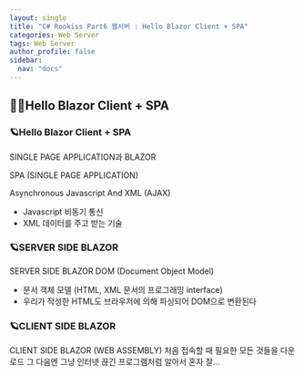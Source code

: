 ```yaml
---
layout: single
title: "C# Rookiss Part6 웹서버 : Hello Blazor Client + SPA"
categories: Web Server
tags: Web Server
author_profile: false
sidebar:
  nav: "docs"
---
```




## 🙇‍♀️Hello Blazor Client + SPA



### 🪐Hello Blazor Client + SPA

SINGLE PAGE APPLICATION과 BLAZOR

SPA (SINGLE PAGE APPLICATION)

Asynchronous Javascript And XML (AJAX)
- Javascript 비동기 통신
- XML 데이터를 주고 받는 기술



### 🪐SERVER SIDE BLAZOR


SERVER SIDE BLAZOR
DOM (Document Object Model)
- 문서 객체 모델 (HTML, XML 문서의 프로그래밍 interface)
- 우리가 작성한 HTML도 브라우저에 의해 파싱되어 DOM으로 변환된다



### 🪐CLIENT SIDE BLAZOR


CLIENT SIDE BLAZOR
(WEB ASSEMBLY)
처음 접속할 때 필요한 모든 것들을 다운로드
그 다음엔 그냥 인터넷 끊긴 프로그램처럼 알아서 혼자 잘...

